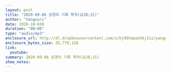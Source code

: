 ```yaml
---
layout: post
title: "2020-09-06 성경의 기록 목적(요20;31)"
author: "Yangnuri"
date: 2020-10-010
duration: "00:00"
type: "audio/mp3"
enclosure_url: http://dl.dropboxusercontent.com/s/hj99tmpaoh6j31z/yangnurichurch200906.mp3
enclosure_bytes_size: 35,779,126
link:
  youtube: 
summary: 2020-09-06 성경의 기록 목적(요20;31)
show_notes:
---
```

